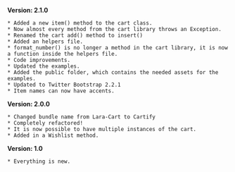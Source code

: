 **Version: 2.1.0**

	* Added a new item() method to the cart class.
	* Now almost every method from the cart library throws an Exception.
	* Renamed the cart add() method to insert()
	* Added an helpers file.
	* format_number() is no longer a method in the cart library, it is now a function inside the helpers file.
	* Code improvements.
	* Updated the examples.
	* Added the public folder, which contains the needed assets for the examples.
	* Updated to Twitter Bootstrap 2.2.1
	* Item names can now have accents.

**Version: 2.0.0**

    * Changed bundle name from Lara-Cart to Cartify
    * Completely refactored!
    * It is now possible to have multiple instances of the cart.
    * Added in a Wishlist method.

**Version: 1.0**

    * Everything is new.
